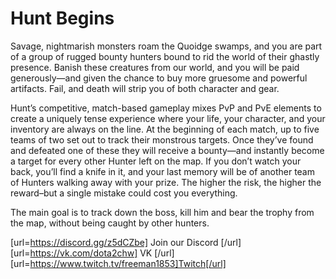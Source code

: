 # Hunt Begins
Savage, nightmarish monsters roam the Quoidge swamps, and you are part of a group of rugged bounty hunters bound to rid the world of their ghastly presence. Banish these creatures from our world, and you will be paid generously—and given the chance to buy more gruesome and powerful artifacts. Fail, and death will strip you of both character and gear. 

Hunt’s competitive, match-based gameplay mixes PvP and PvE elements to create a uniquely tense experience where your life, your character, and your inventory are always on the line. At the beginning of each match, up to five teams of two set out to track their monstrous targets. Once they’ve found and defeated one of these they will receive a bounty—and instantly become a target for every other Hunter left on the map. If you don’t watch your back, you’ll find a knife in it, and your last memory will be of another team of Hunters walking away with your prize. The higher the risk, the higher the reward–but a single mistake could cost you everything.

The main goal is to track down the boss, kill him and bear the trophy from the map, without being caught by other hunters.


[url=https://discord.gg/z5dCZbe] Join our Discord [/url]
[url=https://vk.com/dota2chw] VK [/url]
[url=https://www.twitch.tv/freeman1853]Twitch[/url]
